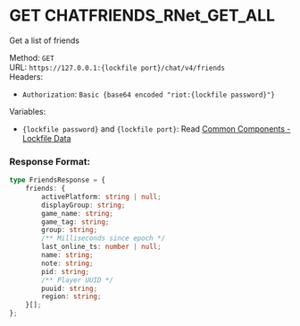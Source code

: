 <!--

This file is automatically generated!
Do not edit it directly!
See https://github.com/techchrism/valorant-api-docs/blob/trunk/contributing.md for more information.

-->

# GET CHATFRIENDS_RNet_GET_ALL

Get a list of friends  


Method: `GET`  
URL: `https://127.0.0.1:{lockfile port}/chat/v4/friends`  
Headers:
 - `Authorization`: `Basic {base64 encoded "riot:{lockfile password}"}`

Variables:
 - `{lockfile password}` and `{lockfile port}`: Read [Common Components - Lockfile Data](../common-components.md#lockfile-data)


### Response Format:
```ts
type FriendsResponse = {
    friends: {
        activePlatform: string | null;
        displayGroup: string;
        game_name: string;
        game_tag: string;
        group: string;
        /** Milliseconds since epoch */
        last_online_ts: number | null;
        name: string;
        note: string;
        pid: string;
        /** Player UUID */
        puuid: string;
        region: string;
    }[];
};
```
